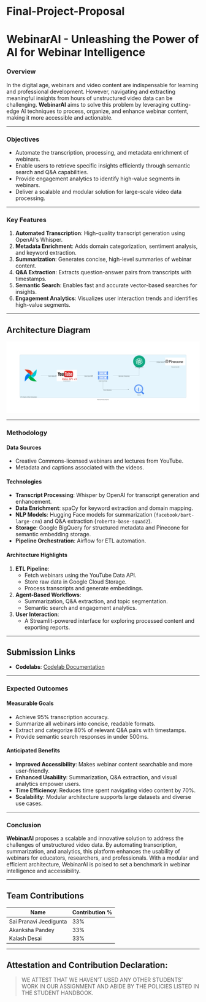 # Final-Project-Proposal

# **WebinarAI - Unleashing the Power of AI for Webinar Intelligence**

### **Overview**
In the digital age, webinars and video content are indispensable for learning and professional development. However, navigating and extracting meaningful insights from hours of unstructured video data can be challenging. **WebinarAI** aims to solve this problem by leveraging cutting-edge AI techniques to process, organize, and enhance webinar content, making it more accessible and actionable.

---

### **Objectives**
- Automate the transcription, processing, and metadata enrichment of webinars.
- Enable users to retrieve specific insights efficiently through semantic search and Q&A capabilities.
- Provide engagement analytics to identify high-value segments in webinars.
- Deliver a scalable and modular solution for large-scale video data processing.

---

### **Key Features**
1. **Automated Transcription**: High-quality transcript generation using OpenAI's Whisper.
2. **Metadata Enrichment**: Adds domain categorization, sentiment analysis, and keyword extraction.
3. **Summarization**: Generates concise, high-level summaries of webinar content.
4. **Q&A Extraction**: Extracts question-answer pairs from transcripts with timestamps.
5. **Semantic Search**: Enables fast and accurate vector-based searches for insights.
6. **Engagement Analytics**: Visualizes user interaction trends and identifies high-value segments.

---

## Architecture Diagram
![Architecture Diagram](pipeline-diagram/webinar_ai_data_pipeline.png)

---
### **Methodology**
#### **Data Sources**
- Creative Commons-licensed webinars and lectures from YouTube.
- Metadata and captions associated with the videos.

#### **Technologies**
- **Transcript Processing**: Whisper by OpenAI for transcript generation and enhancement.
- **Data Enrichment**: spaCy for keyword extraction and domain mapping.
- **NLP Models**: Hugging Face models for summarization (`facebook/bart-large-cnn`) and Q&A extraction (`roberta-base-squad2`).
- **Storage**: Google BigQuery for structured metadata and Pinecone for semantic embedding storage.
- **Pipeline Orchestration**: Airflow for ETL automation.

#### **Architecture Highlights**
1. **ETL Pipeline**:
   - Fetch webinars using the YouTube Data API.
   - Store raw data in Google Cloud Storage.
   - Process transcripts and generate embeddings.
2. **Agent-Based Workflows**:
   - Summarization, Q&A extraction, and topic segmentation.
   - Semantic search and engagement analytics.
3. **User Interaction**:
   - A Streamlit-powered interface for exploring processed content and exporting reports.

---

## Submission Links
- **Codelabs**: [Codelab Documentation](https://codelabs-preview.appspot.com/?file_id=https://docs.google.com/document/d/1_veVgLEZew3sWC_vCtCP68glH-6uxFbS87cYLzr7R6Y/edit?tab=t.0#6)

---

### **Expected Outcomes**
#### **Measurable Goals**
- Achieve 95% transcription accuracy.
- Summarize all webinars into concise, readable formats.
- Extract and categorize 80% of relevant Q&A pairs with timestamps.
- Provide semantic search responses in under 500ms.

#### **Anticipated Benefits**
- **Improved Accessibility**: Makes webinar content searchable and more user-friendly.
- **Enhanced Usability**: Summarization, Q&A extraction, and visual analytics empower users.
- **Time Efficiency**: Reduces time spent navigating video content by 70%.
- **Scalability**: Modular architecture supports large datasets and diverse use cases.

---

### **Conclusion**
**WebinarAI** proposes a scalable and innovative solution to address the challenges of unstructured video data. By automating transcription, summarization, and analytics, this platform enhances the usability of webinars for educators, researchers, and professionals. With a modular and efficient architecture, WebinarAI is poised to set a benchmark in webinar intelligence and accessibility.

---


## Team Contributions
| Name                        | Contribution % |
|---------------------------- |----------------|
| Sai Pranavi Jeedigunta      | 33%            | 
| Akanksha Pandey             | 33%            |           
| Kalash Desai                | 33%            |

---

## **Attestation and Contribution Declaration**:
   > WE ATTEST THAT WE HAVEN’T USED ANY OTHER STUDENTS’ WORK IN OUR ASSIGNMENT AND ABIDE BY THE POLICIES LISTED IN THE STUDENT HANDBOOK.

